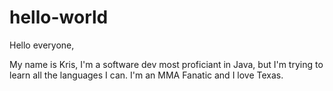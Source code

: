 # hello-world

Hello everyone,

My name is Kris, I'm a software dev most proficiant in Java, but I'm trying to learn all the languages I can. I'm an MMA Fanatic and I love Texas.
